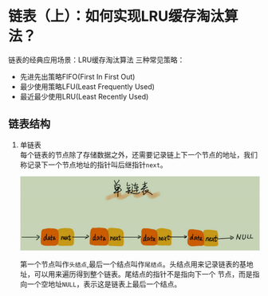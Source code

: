 # 链表（上）：如何实现LRU缓存淘汰算法？

链表的经典应用场景：LRU缓存淘汰算法
三种常见策略：
- 先进先出策略FIFO(First In First Out)
- 最少使用策略LFU(Least Frequently Used)
- 最近最少使用LRU(Least Recently Used)

## 链表结构

1. 单链表   
    每个链表的节点除了存储数据之外，还需要记录链上下一个节点的地址，我们称记录下一个节点地址的指针叫后继指针`next`。  
   
    ![single_linkedList](../images/06-01.png)  
   
    第一个节点叫作`头结点`,最后一个结点叫作`尾结点`。头结点用来记录链表的基地址，可以用来遍历得到整个链表。尾结点的指针不是指向下一个
   节点，而是指向一个空地址`NULL`，表示这是链表上最后一个结点。  
   
    